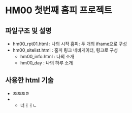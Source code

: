 # HM00 첫번째 홈피 프로젝트

## 파일구조 및 설명
- hm00_rpt01.html : 나의 시작 홈피: 두 개의 iframe으로 구성
- hm00_sitelist.html : 홈피 링크 네비게이터, 링크로 구성
  - hm00_info.html : 나의 소개
  - hm00_day : 나의 하루 소개

## 사용한 html 기술
- ㄻㄻㄻㄹ
- - 너ㅓㅓㄴ
